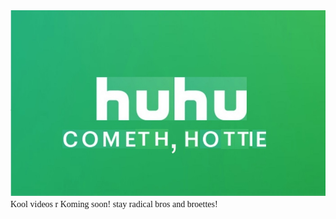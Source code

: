 
<html>
<head>

  </head>
  <body>
    <img src="huhu.jpg" />
  <font face=”Allegro BT”>Kool videos r Koming soon! stay radical bros and broettes!</font>
  </body>
